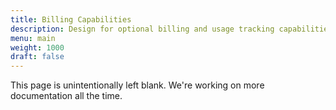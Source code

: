 ```yaml
---
title: Billing Capabilities
description: Design for optional billing and usage tracking capabilities
menu: main
weight: 1000
draft: false
---
```


This page is unintentionally left blank. We're working on more documentation all the time.
